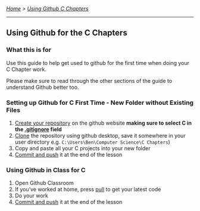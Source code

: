 *[Home](https://github.com/BHASVIC-CompSci/.github/blob/main/profile/README.md) > [Using Github C Chapters](./usingGithubCChapters.md)*

---

## Using Github for the C Chapters

### What this is for
Use this guide to help get used to github for the first time when doing your C Chapter work.

Please make sure to read through the other sections of the guide to understand Github better too.

### Setting up Github for C First Time - New Folder without Existing Files
1. [Create your repository](makingRepo.md) on the github website **making sure to select C in the [.gitignore](gitignore.md) field**
1. [Clone](cloning.md) the repository using github desktop, save it somewhere in your user directory e.g. `C:\Users\Ben\Computer Science\C Chapters`)
1. Copy and paste all your C projects into your new folder
1. [Commit and push](pushing.md) it at the end of the lesson


### Using Github in Class for C
1. Open Github Classroom
1. If you’ve worked at home, press [pull](pulling.md) to get your latest code
1. Do your work
1. [Commit and push](pushing.md) it at the end of the lesson